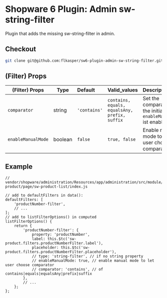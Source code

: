 # Shopware 6 Plugin: Admin sw-string-filter

[//]: # (Shopware-Version: 6.X.Y)

Plugin that adds the missing sw-string-filter in admin.

## Checkout

```bash
git clone git@github.com:flkasper/sw6-plugin-admin-sw-string-filter.git FlkasperAdminSwStringFilter
```

## (Filter) Props

| (Filter) Props         | Type    | Default          | Valid_values                                      | Description                                                                     |
|------------------------|---------|:-----------------|:--------------------------------------------------|:--------------------------------------------------------------------------------|
| ```comparator```       | string  | ```'contains'``` | ```contains, equals, equalsAny, prefix, suffix``` | Set the comparator or the initial value, if ```enableManualMode``` ist enabled. |
| ```enableManualMode``` | boolean | ```false```      | ```true, false```                                 | Enable manual mode to let the user choose the comparator.                       |

## Example

```
// vendor/shopware/administration/Resources/app/administration/src/module/sw-product/page/sw-product-list/index.js

// add to defaultFilters in data():
defaultFilters: [
    'productNumber-filter',
    // ...
];
// add to listFilterOptions() in computed
listFilterOptions() {
    return {
        'productNumber-filter': {
            property: 'productNumber',
            label: this.$tc('sw-product.filters.productNumberFilter.label'),
            placeholder: this.$tc('sw-product.filters.productNumberFilter.placeholder'),
            // type: 'string-filter', // if no string property
            // enableManualMode: true, // enable manual mode to let user choose comparator
            // comparator: 'contains', // of contains|equals|equalsAny|prefix|suffix
        },
        // ...
    };
};
```
